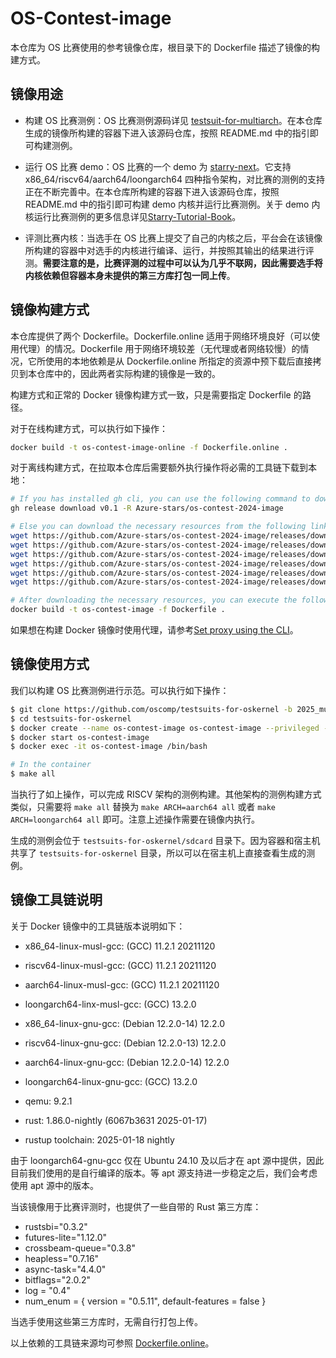 # OS-Contest-image

本仓库为 OS 比赛使用的参考镜像仓库，根目录下的 Dockerfile 描述了镜像的构建方式。

## 镜像用途

- 构建 OS 比赛测例：OS 比赛测例源码详见 [testsuit-for-multiarch](https://github.com/oscomp/testsuits-for-oskernel/tree/2025_multiarch)。在本仓库生成的镜像所构建的容器下进入该源码仓库，按照 README.md 中的指引即可构建测例。

- 运行 OS 比赛 demo：OS 比赛的一个 demo 为 [starry-next](https://github.com/oscomp/starry-next)。它支持 x86_64/riscv64/aarch64/loongarch64 四种指令架构，对比赛的测例的支持正在不断完善中。在本仓库所构建的容器下进入该源码仓库，按照 README.md 中的指引即可构建 demo 内核并运行比赛测例。关于 demo 内核运行比赛测例的更多信息详见[Starry-Tutorial-Book](https://azure-stars.github.io/Starry-Tutorial-Book/ch01-04.html)。

- 评测比赛内核：当选手在 OS 比赛上提交了自己的内核之后，平台会在该镜像所构建的容器中对选手的内核进行编译、运行，并按照其输出的结果进行评测。**需要注意的是，比赛评测的过程中可以认为几乎不联网，因此需要选手将内核依赖但容器本身未提供的第三方库打包一同上传**。

## 镜像构建方式

本仓库提供了两个 Dockerfile。Dockerfile.online 适用于网络环境良好（可以使用代理）的情况。Dockerfile 用于网络环境较差（无代理或者网络较慢）的情况，它所使用的本地依赖是从 Dockerfile.online 所指定的资源中预下载后直接拷贝到本仓库中的，因此两者实际构建的镜像是一致的。

构建方式和正常的 Docker 镜像构建方式一致，只是需要指定 Dockerfile 的路径。

对于在线构建方式，可以执行如下操作：
```bash
docker build -t os-contest-image-online -f Dockerfile.online .
```

对于离线构建方式，在拉取本仓库后需要额外执行操作将必需的工具链下载到本地：
```bash
# If you has installed gh cli, you can use the following command to download the necessary resources.
gh release download v0.1 -R Azure-stars/os-contest-2024-image

# Else you can download the necessary resources from the following link.
wget https://github.com/Azure-stars/os-contest-2024-image/releases/download/v0.1/aarch64-linux-musl-cross.tgz
wget https://github.com/Azure-stars/os-contest-2024-image/releases/download/v0.1/gcc-13.2.0-loongarch64-linux-gnu.tgz
wget https://github.com/Azure-stars/os-contest-2024-image/releases/download/v0.1/loongarch64-linux-musl-cross.tgz
wget https://github.com/Azure-stars/os-contest-2024-image/releases/download/v0.1/qemu-9.2.1.tar.xz
wget https://github.com/Azure-stars/os-contest-2024-image/releases/download/v0.1/riscv64-linux-musl-cross.tgz
wget https://github.com/Azure-stars/os-contest-2024-image/releases/download/v0.1/x86_64-linux-musl-cross.tgz

# After downloading the necessary resources, you can execute the following command to build the image.
docker build -t os-contest-image -f Dockerfile .
```

如果想在构建 Docker 镜像时使用代理，请参考[Set proxy using the CLI](https://docs.docker.com/engine/cli/proxy/#set-proxy-using-the-cli)。

## 镜像使用方式
我们以构建 OS 比赛测例进行示范。可以执行如下操作：

```bash
$ git clone https://github.com/oscomp/testsuits-for-oskernel -b 2025_multiarch
$ cd testsuits-for-oskernel
$ docker create --name os-contest-image os-contest-image --privileged -v .:/code -w /code os-contest-image sleep inf
$ docker start os-contest-image
$ docker exec -it os-contest-image /bin/bash

# In the container
$ make all
```

当执行了如上操作，可以完成 RISCV 架构的测例构建。其他架构的测例构建方式类似，只需要将 `make all` 替换为 `make ARCH=aarch64 all` 或者 `make ARCH=loongarch64 all` 即可。注意上述操作需要在镜像内执行。

生成的测例会位于 `testsuits-for-oskernel/sdcard` 目录下。因为容器和宿主机共享了 `testsuits-for-oskernel` 目录，所以可以在宿主机上直接查看生成的测例。

## 镜像工具链说明
关于 Docker 镜像中的工具链版本说明如下：

- x86_64-linux-musl-gcc: (GCC) 11.2.1 20211120
- riscv64-linux-musl-gcc: (GCC) 11.2.1 20211120
- aarch64-linux-musl-gcc: (GCC) 11.2.1 20211120
- loongarch64-linx-musl-gcc: (GCC) 13.2.0
- x86_64-linux-gnu-gcc: (Debian 12.2.0-14) 12.2.0
- riscv64-linux-gnu-gcc: (Debian 12.2.0-13) 12.2.0
- aarch64-linux-gnu-gcc: (Debian 12.2.0-14) 12.2.0
- loongarch64-linux-gnu-gcc: (GCC) 13.2.0

- qemu: 9.2.1
- rust: 1.86.0-nightly (6067b3631 2025-01-17)
- rustup toolchain: 2025-01-18 nightly


由于 loongarch64-gnu-gcc 仅在 Ubuntu 24.10 及以后才在 apt 源中提供，因此目前我们使用的是自行编译的版本。等 apt 源支持进一步稳定之后，我们会考虑使用 apt 源中的版本。

当该镜像用于比赛评测时，也提供了一些自带的 Rust 第三方库：
- rustsbi="0.3.2"
- futures-lite="1.12.0"
- crossbeam-queue="0.3.8"
- heapless="0.7.16"
- async-task="4.4.0"
- bitflags="2.0.2"
- log = "0.4"
- num_enum = { version = "0.5.11", default-features = false }

当选手使用这些第三方库时，无需自行打包上传。

以上依赖的工具链来源均可参照 [Dockerfile.online](./Dockerfile.online)。